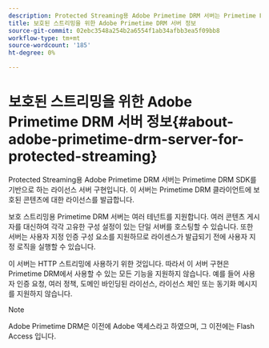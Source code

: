 ```yaml
---
description: Protected Streaming용 Adobe Primetime DRM 서버는 Primetime DRM SDK를 기반으로 하는 라이선스 서버 구현입니다. 이 서버는 Primetime DRM 클라이언트에 보호된 콘텐츠에 대한 라이선스를 발급합니다.
title: 보호된 스트리밍을 위한 Adobe Primetime DRM 서버 정보
source-git-commit: 02ebc3548a254b2a6554f1ab34afbb3ea5f09bb8
workflow-type: tm+mt
source-wordcount: '185'
ht-degree: 0%

---
```


# 보호된 스트리밍을 위한 Adobe Primetime DRM 서버 정보{#about-adobe-primetime-drm-server-for-protected-streaming}

Protected Streaming용 Adobe Primetime DRM 서버는 Primetime DRM SDK를 기반으로 하는 라이선스 서버 구현입니다. 이 서버는 Primetime DRM 클라이언트에 보호된 콘텐츠에 대한 라이선스를 발급합니다.

보호 스트리밍용 Primetime DRM 서버는 여러 테넌트를 지원합니다. 여러 콘텐츠 게시자를 대신하여 각각 고유한 구성 설정이 있는 단일 서버를 호스팅할 수 있습니다. 또한 서버는 사용자 지정 인증 구성 요소를 지원하므로 라이센스가 발급되기 전에 사용자 지정 로직을 실행할 수 있습니다.

이 서버는 HTTP 스트리밍에 사용하기 위한 것입니다. 따라서 이 서버 구현은 Primetime DRM에서 사용할 수 있는 모든 기능을 지원하지 않습니다. 예를 들어 사용자 인증 요청, 여러 정책, 도메인 바인딩된 라이선스, 라이선스 체인 또는 동기화 메시지를 지원하지 않습니다.

>[!NOTE]
>
>Adobe Primetime DRM은 이전에 Adobe 액세스라고 하였으며, 그 이전에는 Flash Access 입니다.
